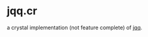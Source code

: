 # jqq.cr

a crystal implementation (not feature complete) of [jqq](https://github.com/jcsalterego/jqq).

